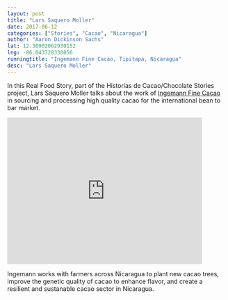 ```yaml
---
layout: post
title: "Lars Saquero Moller"
date: 2017-06-12
categories: ["Stories", "Cacao", "Nicaragua"]
author: "Aaron Dickinson Sachs"
lat: 12.38902062930152
lng: -86.043728330056
runningtitle: "Ingemann Fine Cacao, Tipitapa, Nicaragua"
desc: "Lars Saquero Moller"
---
```


In this Real Food Story, part of the Historias de Cacao/Chocolate Stories project, Lars Saquero Moller talks about the work of [Ingemann Fine Cacao](https://ingemann.com.ni/) in sourcing and processing high quality cacao for the international bean to bar market.

<iframe src="https://archive.org/embed/lars_HCCS" width="448" height="336" frameborder="0" webkitallowfullscreen="true" mozallowfullscreen="true" allowfullscreen></iframe>
 
Ingemann works with farmers across Nicaragua to plant new cacao trees, improve the genetic quality of cacao to enhance flavor, and create a resilient and sustanable cacao sector in Nicaragua.
